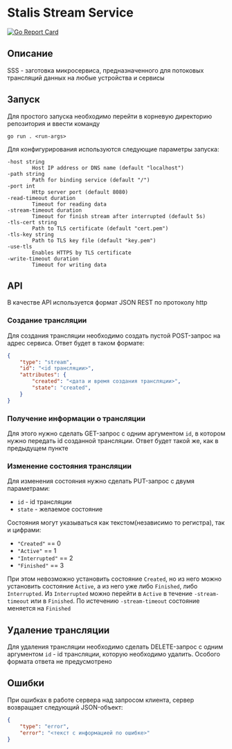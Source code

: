 # Stalis Stream Service
[![Go Report Card](https://goreportcard.com/badge/github.com/Stalis/sittme-test-excercise)](https://goreportcard.com/report/github.com/Stalis/sittme-test-excercise)

## Описание
SSS - заготовка микросервиса, предназначенного для потоковых трансляций данных на любые устройства и сервисы

## Запуск
Для простого запуска необходимо перейти в корневую директорию репозитория и ввести команду
```
go run . <run-args>
```
Для конфигурирования используются следующие параметры запуска:
```
-host string
        Host IP address or DNS name (default "localhost")
-path string
        Path for binding service (default "/")
-port int
        Http server port (default 8080)
-read-timeout duration
        Timeout for reading data
-stream-timeout duration
        Timeout for finish stream after interrupted (default 5s)
-tls-cert string
        Path to TLS certificate (default "cert.pem")
-tls-key string
        Path to TLS key file (default "key.pem")
-use-tls
        Enables HTTPS by TLS certificate
-write-timeout duration
        Timeout for writing data
```

## API
В качестве API используется формат JSON REST по протоколу http
### Создание трансляции
Для создания трансляции необходимо создать пустой POST-запрос на адрес сервиса. Ответ будет в таком формате:
```json
{
    "type": "stream",
    "id": "<id трансляции>",
    "attributes": {
        "created": "<дата и время создания трансляции>",
        "state": "created",
    }
}
```
### Получение информации о трансляции
Для этого нужно сделать GET-запрос с одним аргументом `id`, в котором нужно передать id созданной трансляции. Ответ будет такой же, как в предыдущем пункте
### Изменение состояния трансляции
Для изменения состояния нужно сделать PUT-запрос с двумя параметрами:

- `id` - id трансляции
- `state` - желаемое состояние

Состояния могут указываться как текстом(независимо то регистра), так и цифрами:

- `"Created"` == 0
- `"Active"` == 1
- `"Interrupted"` == 2
- `"Finished"` == 3

При этом невозможно установить состояние `Created`, но из него можно установить состояние `Active`, а из него уже либо `Finished`, либо `Interrupted`. Из `Interrupted` можно перейти в `Active` в течение `-stream-timeout` или в `Finished`. По истечению `-stream-timeout` состояние меняется на `Finished`

## Удаление трансляции
Для удаления трансляции необходимо сделать DELETE-запрос с одним аргументом `id` - id трансляции, которую необходимо удалить. Особого формата ответа не предусмотрено

## Ошибки
При ошибках в работе сервера над запросом клиента, сервер возвращает следующий JSON-объект:

```json
{
    "type": "error",
    "error": "<текст с информацией по ошибке>"
}
```